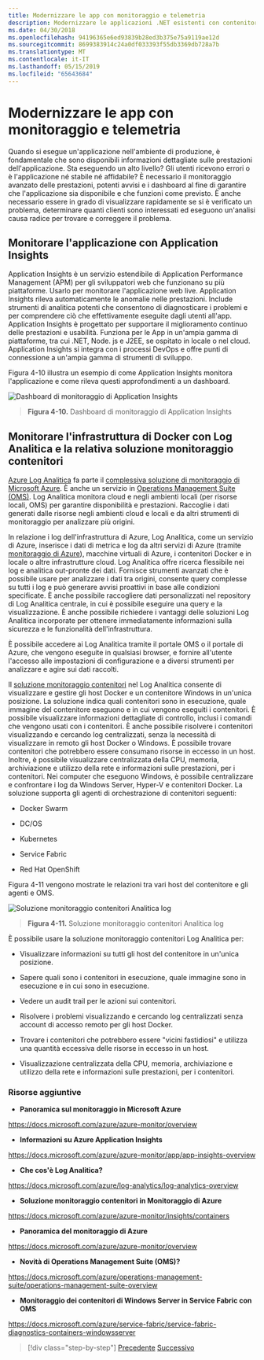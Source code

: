 ```yaml
---
title: Modernizzare le app con monitoraggio e telemetria
description: Modernizzare le applicazioni .NET esistenti con contenitori Windows e il Cloud di Azure | Modernizza le tue App con monitoraggio e telemetria
ms.date: 04/30/2018
ms.openlocfilehash: 94196365e6ed93839b28ed3b375e75a9119ae12d
ms.sourcegitcommit: 8699383914c24a0df033393f55db3369db728a7b
ms.translationtype: MT
ms.contentlocale: it-IT
ms.lasthandoff: 05/15/2019
ms.locfileid: "65643684"
---
```

# <a name="modernize-your-apps-with-monitoring-and-telemetry"></a>Modernizzare le app con monitoraggio e telemetria

Quando si esegue un'applicazione nell'ambiente di produzione, è fondamentale che sono disponibili informazioni dettagliate sulle prestazioni dell'applicazione. Sta eseguendo un alto livello? Gli utenti ricevono errori o è l'applicazione né stabile né affidabile? È necessario il monitoraggio avanzato delle prestazioni, potenti avvisi e i dashboard al fine di garantire che l'applicazione sia disponibile e che funzioni come previsto. È anche necessario essere in grado di visualizzare rapidamente se si è verificato un problema, determinare quanti clienti sono interessati ed eseguono un'analisi causa radice per trovare e correggere il problema.

## <a name="monitor-your-application-with-application-insights"></a>Monitorare l'applicazione con Application Insights

Application Insights è un servizio estendibile di Application Performance Management (APM) per gli sviluppatori web che funzionano su più piattaforme. Usarlo per monitorare l'applicazione web live. Application Insights rileva automaticamente le anomalie nelle prestazioni. Include strumenti di analitica potenti che consentono di diagnosticare i problemi e per comprendere ciò che effettivamente eseguite dagli utenti all'app. Application Insights è progettato per supportare il miglioramento continuo delle prestazioni e usabilità. Funziona per le App in un'ampia gamma di piattaforme, tra cui .NET, Node. js e J2EE, se ospitato in locale o nel cloud. Application Insights si integra con i processi DevOps e offre punti di connessione a un'ampia gamma di strumenti di sviluppo.

Figura 4-10 illustra un esempio di come Application Insights monitora l'applicazione e come rileva questi approfondimenti a un dashboard.

![Dashboard di monitoraggio di Application Insights](./media/image10.png)

> **Figura 4-10.** Dashboard di monitoraggio di Application Insights

## <a name="monitor-your-docker-infrastructure-with-log-analytics-and-its-container-monitoring-solution"></a>Monitorare l'infrastruttura di Docker con Log Analitica e la relativa soluzione monitoraggio contenitori

[Azure Log Analitica](https://docs.microsoft.com/azure/log-analytics/log-analytics-overview) fa parte il [complessiva soluzione di monitoraggio di Microsoft Azure](https://docs.microsoft.com/azure/monitoring-and-diagnostics/monitoring-overview). È anche un servizio in [Operations Management Suite (OMS)](https://docs.microsoft.com/azure/operations-management-suite/operations-management-suite-overview). Log Analitica monitora cloud e negli ambienti locali (per risorse locali, OMS) per garantire disponibilità e prestazioni. Raccoglie i dati generati dalle risorse negli ambienti cloud e locali e da altri strumenti di monitoraggio per analizzare più origini.

In relazione i log dell'infrastruttura di Azure, Log Analitica, come un servizio di Azure, inserisce i dati di metrica e log da altri servizi di Azure (tramite [monitoraggio di Azure](https://docs.microsoft.com/azure/monitoring-and-diagnostics/monitoring-overview-azure-monitor)), macchine virtuali di Azure, i contenitori Docker e in locale o altre infrastrutture cloud. Log Analitica offre ricerca flessibile nei log e analitica out-pronte dei dati. Fornisce strumenti avanzati che è possibile usare per analizzare i dati tra origini, consente query complesse su tutti i log e può generare avvisi proattivi in base alle condizioni specificate. È anche possibile raccogliere dati personalizzati nel repository di Log Analitica centrale, in cui è possibile eseguire una query e la visualizzazione. È anche possibile richiedere i vantaggi delle soluzioni Log Analitica incorporate per ottenere immediatamente informazioni sulla sicurezza e le funzionalità dell'infrastruttura.

È possibile accedere ai Log Analitica tramite il portale OMS o il portale di Azure, che vengono eseguite in qualsiasi browser, e fornire all'utente l'accesso alle impostazioni di configurazione e a diversi strumenti per analizzare e agire sui dati raccolti.

Il [soluzione monitoraggio contenitori](https://docs.microsoft.com/azure/log-analytics/log-analytics-containers) nel Log Analitica consente di visualizzare e gestire gli host Docker e un contenitore Windows in un'unica posizione. La soluzione indica quali contenitori sono in esecuzione, quale immagine del contenitore eseguono e in cui vengono eseguiti i contenitori. È possibile visualizzare informazioni dettagliate di controllo, inclusi i comandi che vengono usati con i contenitori. È anche possibile risolvere i contenitori visualizzando e cercando log centralizzati, senza la necessità di visualizzare in remoto gli host Docker o Windows. È possibile trovare contenitori che potrebbero essere consumano risorse in eccesso in un host. Inoltre, è possibile visualizzare centralizzata della CPU, memoria, archiviazione e utilizzo della rete e informazioni sulle prestazioni, per i contenitori. Nei computer che eseguono Windows, è possibile centralizzare e confrontare i log da Windows Server, Hyper-V e contenitori Docker. La soluzione supporta gli agenti di orchestrazione di contenitori seguenti:

- Docker Swarm

- DC/OS

- Kubernetes

- Service Fabric

- Red Hat OpenShift

Figura 4-11 vengono mostrate le relazioni tra vari host del contenitore e gli agenti e OMS.

![Soluzione monitoraggio contenitori Analitica log](./media/image11.png)

> **Figura 4-11.** Soluzione monitoraggio contenitori Analitica log

È possibile usare la soluzione monitoraggio contenitori Log Analitica per:

- Visualizzare informazioni su tutti gli host del contenitore in un'unica posizione.

- Sapere quali sono i contenitori in esecuzione, quale immagine sono in esecuzione e in cui sono in esecuzione.

- Vedere un audit trail per le azioni sui contenitori.

- Risolvere i problemi visualizzando e cercando log centralizzati senza account di accesso remoto per gli host Docker.

- Trovare i contenitori che potrebbero essere "vicini fastidiosi" e utilizza una quantità eccessiva delle risorse in eccesso in un host.

- Visualizzazione centralizzata della CPU, memoria, archiviazione e utilizzo della rete e informazioni sulle prestazioni, per i contenitori.

### <a name="additional-resources"></a>Risorse aggiuntive

- **Panoramica sul monitoraggio in Microsoft Azure**

<https://docs.microsoft.com/azure/azure-monitor/overview>

- **Informazioni su Azure Application Insights**

<https://docs.microsoft.com/azure/azure-monitor/app/app-insights-overview>

- **Che cos'è Log Analitica?**

<https://docs.microsoft.com/azure/log-analytics/log-analytics-overview>

- **Soluzione monitoraggio contenitori in Monitoraggio di Azure**

<https://docs.microsoft.com/azure/azure-monitor/insights/containers>

- **Panoramica del monitoraggio di Azure**

<https://docs.microsoft.com/azure/azure-monitor/overview>

- **Novità di Operations Management Suite (OMS)?**

<https://docs.microsoft.com/azure/operations-management-suite/operations-management-suite-overview>

- **Monitoraggio dei contenitori di Windows Server in Service Fabric con OMS**

<https://docs.microsoft.com/azure/service-fabric/service-fabric-diagnostics-containers-windowsserver>

>[!div class="step-by-step"]
>[Precedente](build-resilient-services-ready-for-the-cloud-embrace-transient-failures-in-the-cloud.md)
>[Successivo](modernize-your-apps-lifecycle-with-ci-cd-pipelines-and-devops-tools-in-the-cloud.md)
